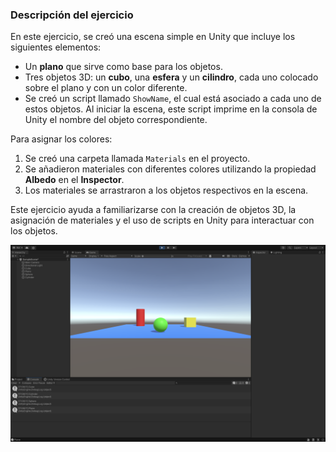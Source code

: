 ### Descripción del ejercicio

En este ejercicio, se creó una escena simple en Unity que incluye los siguientes elementos:

- Un **plano** que sirve como base para los objetos.
- Tres objetos 3D: un **cubo**, una **esfera** y un **cilindro**, cada uno colocado sobre el plano y con un color diferente.
- Se creó un script llamado `ShowName`, el cual está asociado a cada uno de estos objetos. Al iniciar la escena, este script imprime en la consola de Unity el nombre del objeto correspondiente.
  
Para asignar los colores:
1. Se creó una carpeta llamada `Materials` en el proyecto.
2. Se añadieron materiales con diferentes colores utilizando la propiedad **Albedo** en el **Inspector**.
3. Los materiales se arrastraron a los objetos respectivos en la escena.

Este ejercicio ayuda a familiarizarse con la creación de objetos 3D, la asignación de materiales y el uso de scripts en Unity para interactuar con los objetos.

![Ejemplo de escena con cubo, esfera y cilindro](ShowName.png)
